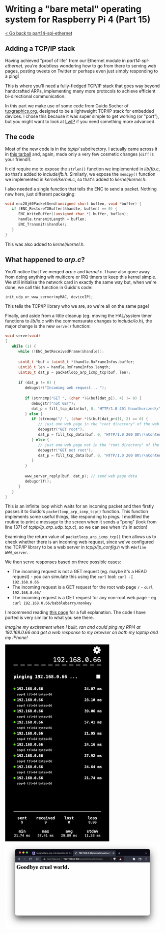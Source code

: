 Writing a "bare metal" operating system for Raspberry Pi 4 (Part 15)
====================================================================

[< Go back to part14-spi-ethernet](../part14-spi-ethernet)

Adding a TCP/IP stack
---------------------
Having achieved "proof of life" from our Ethernet module in _part14-spi-ethernet_, you're doubtless wondering how to go from there to serving web pages, posting tweets on Twitter or perhaps even just simply responding to a ping!

This is where you'll need a fully-fledged TCP/IP stack that goes way beyond handcrafted ARPs, implementing many more protocols to achieve efficient bi-directional communication.

In this part we make use of some code from Guido Socher of [tuxgraphics.org](http://tuxgraphics.org/), designed to be a lightweight TCP/IP stack for embedded devices. I chose this because it was super simple to get working (or "port"), but you might want to look at [LwIP](https://en.wikipedia.org/wiki/LwIP) if you need something more advanced.

The code
--------
Most of the new code is in the _tcpip/_ subdirectory. I actually came across it in [this tarball](http://tuxgraphics.org/common/src2/article09051/eth_tcp_client_server-dhcp-5.10.tar.gz) and, again, made only a very few cosmetic changes (`diff` is your friend!).

It did require me to expose the `strlen()` function we implemented in _lib/fb.c_, so that's added to _include/fb.h_. Similarly, we expose the `memcpy()` function we implemented in _kernel/kernel.c_, so that's added to _kernel/kernel.h_.

I also needed a single function that tells the ENC to send a packet. Nothing new here, just different packaging:

```c
void enc28j60PacketSend(unsigned short buflen, void *buffer) {
   if (ENC_RestoreTXBuffer(&handle, buflen) == 0) {
      ENC_WriteBuffer((unsigned char *) buffer, buflen);
      handle.transmitLength = buflen;
      ENC_Transmit(&handle);
   }
}
```

This was also added to _kernel/kernel.h_.

What happened to _arp.c_?
-------------------------
You'll notice that I've merged _arp.c_ and _kernel.c_. I have also gone away from doing anything wih multicore or IRQ timers to keep this kernel simple. We still initialise the network card in exactly the same way but, when we're done, we call this function in Guido's code:

```c
init_udp_or_www_server(myMAC, deviceIP);
```

This tells the TCP/IP library who we are, so we're all on the same page!

Finally, and aside from a little cleanup (eg. moving the HAL/system timer functions to _lib/io.c_ with the commensurate changes to _include/io.h_), the major change is the new `serve()` function:

```c
void serve(void)
{
   while (1) {
      while (!ENC_GetReceivedFrame(&handle));

      uint8_t *buf = (uint8_t *)handle.RxFrameInfos.buffer;
      uint16_t len = handle.RxFrameInfos.length;
      uint16_t dat_p = packetloop_arp_icmp_tcp(buf, len);

      if (dat_p != 0) {
         debugstr("Incoming web request... ");

         if (strncmp("GET ", (char *)&(buf[dat_p]), 4) != 0) {
            debugstr("not GET");
            dat_p = fill_tcp_data(buf, 0, "HTTP/1.0 401 Unauthorized\r\nContent-Type: text/html\r\n\r\n<h1>ERROR</h1>");
         } else {
            if (strncmp("/ ", (char *)&(buf[dat_p+4]), 2) == 0) {
               // just one web page in the "root directory" of the web server
               debugstr("GET root");
               dat_p = fill_tcp_data(buf, 0, "HTTP/1.0 200 OK\r\nContent-Type: text/html\r\n\r\n<h1>Hello world!</h1>");
            } else {
               // just one web page not in the "root directory" of the web server
               debugstr("GET not root");
               dat_p = fill_tcp_data(buf, 0, "HTTP/1.0 200 OK\r\nContent-Type: text/html\r\n\r\n<h1>Goodbye cruel world.</h1>");
            }
         }

         www_server_reply(buf, dat_p); // send web page data
         debugcrlf();
      }
   }
}
```

This is an infinite loop which waits for an incoming packet and then firstly passes it to Guido's `packetloop_arp_icmp_tcp()` function. This function implements some useful things, like responding to pings. I modified the routine to print a message to the screen when it sends a "pong" (look from line 1371 of _tcpip/ip_arp_udp_tcp.c_), so we can see when it's in action!

Examining the return value of `packetloop_arp_icmp_tcp()` then allows us to check whether there is an incoming web request, since we've configured the TCP/IP library to be a web server in _tcpip/ip_config.h_ with `#define WWW_server`.

We then serve responses based on three possible cases:

 * The incoming request is not a GET request (eg. maybe it's a HEAD request) - you can simulate this using the `curl` tool: `curl -I 192.168.0.66`
 * The incoming request is a GET request for the root web page `/` - `curl 192.168.0.66/`
 * The incoming request is a GET request for any non-root web page - eg. `curl 192.168.0.66/babbleberry/monkey`

I recommend reading [this page](http://tuxgraphics.org/electronics/200905/embedded-tcp-ip-stack.shtml) for a full explanation. The code I have ported is very similar to what you see there.

_Imagine my excitement when I built, ran and could ping my RPi4 at 192.168.0.66 and get a web response to my browser on both my laptop and my iPhone!_

![Pinging from my iPhone](images/15-tcpip-webserver-pinging.jpg)
![Browsing from my laptop](images/15-tcpip-webserver-browser.png)
